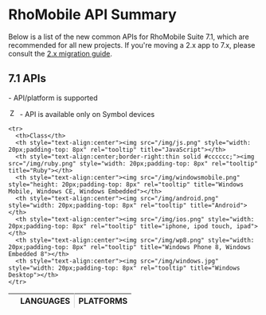 # RhoMobile API Summary
Below is a list of the new common APIs for RhoMobile Suite 7.1, which are recommended for all new projects. If you're moving a 2.x app to 7.x, please consult the [2.x migration guide](apiusage). 

## 7.1 APIs
<div class="alert alert-warning">
  <p>
    <span class="icon-check icon-primary icon-inverse"  rel="tooltip" title="Supported"></span>
    - API/platform is supported
  </p>
  <p>
    <img src="/img/zebra-logo.png" style="height:16px;padding-top: 0px;padding-left:3px" rel="tooltip" title="Zebra Devices Only">
    - API is available only on Symbol devices
  </p>
</div>

<table class="table table-condensed table-striped">
  <thead>
    <tr>
      <th></th>
      <th colspan="2" style="border-right:thin solid #cccccc;text-align:center">LANGUAGES</th>
      <th colspan = "6" style="text-align:center">PLATFORMS</th>
    </tr>

    <tr>
      <th>Class</th>
      <th style="text-align:center"><img src="/img/js.png" style="width: 20px;padding-top: 8px" rel="tooltip" title="JavaScript"></th>
      <th style="text-align:center;border-right:thin solid #cccccc;"><img src="/img/ruby.png" style="width: 20px;padding-top: 8px" rel="tooltip" title="Ruby"></th>
      <th style="text-align:center"><img src="/img/windowsmobile.png" style="height: 20px;padding-top: 8px" rel="tooltip" title="Windows Mobile, Windows CE, Windows Embedded"></th>
      <th style="text-align:center"><img src="/img/android.png" style="width: 20px;padding-top: 8px" rel="tooltip" title="Android"></th>
      <th style="text-align:center"><img src="/img/ios.png" style="width: 20px;padding-top: 8px" rel="tooltip" title="iphone, ipod touch, ipad"></th>
      <th style="text-align:center"><img src="/img/wp8.png" style="width: 20px;padding-top: 8px" rel="tooltip" title="Windows Phone 8, Windows Embedded 8"></th>
      <th style="text-align:center"><img src="/img/windows.jpg" style="width: 20px;padding-top: 8px" rel="tooltip" title="Windows Desktop"></th>
    </tr>
  </thead>

  <tbody>
    <!--<tr>
      <td>
        <a href="../../2.2.0/rhoelements/addressbar">Addressbar *</a>
      </td>
      <td style="text-align:center" class=" "><span class="icon-check-empty icon-primary"></span></td>
      <td style="text-align:center;border-right:thin solid #cccccc;" class=" "><span class="icon-check icon-primary"></span></td>
      <td style="text-align:center" class=" "><span class="icon-check icon-primary"></span></td>
      <td style="text-align:center" class=" "><span class="icon-check icon-primary"></span></td>
      <td style="text-align:center" class=" "><span class="icon-check icon-primary"></span></td>
      <td style="text-align:center" class=" "><span class="icon-check icon-primary"></span></td>
      <td style="text-align:center" class=" "><span class="icon-check icon-primary"></span></td>
    </tr>

    <tr>
      <td>
        <a href="../../2.2.0/rhoelements/alarm">Alarm *</a>
      </td>
      <td style="text-align:center" class=" "><span class="icon-check-empty icon-primary"></span></td>
      <td style="text-align:center;border-right:thin solid #cccccc;" class=" "><span class="icon-check icon-primary"></span></td>
      <td style="text-align:center" class=" "><span class="icon-check icon-primary"></span></td>
      <td style="text-align:center" class=" "><span class="icon-check icon-primary"></span></td>
      <td style="text-align:center" class=" "><span class="icon-check icon-primary"></span></td>
      <td style="text-align:center" class=" "><span class="icon-check icon-primary"></span></td>
      <td style="text-align:center" class=" "><span class="icon-check icon-primary"></span></td>
    </tr>-->

    <tr>
      <td>
        <a href="../api/Application">Application</a>
      </td>
      <td style="text-align:center" class=" "><span class="icon-check icon-primary"></span></td>
      <td style="text-align:center;border-right:thin solid #cccccc;" class=" "><span class="icon-check icon-primary"></span></td>
      <td style="text-align:center" class=" "><span class="icon-check icon-primary"></span></td>
      <td style="text-align:center" class=" "><span class="icon-check icon-primary"></span></td>
      <td style="text-align:center" class=" "><span class="icon-check icon-primary"></span></td>
      <td style="text-align:center" class=" "><span class="icon-check icon-primary"></span></td>
      <td style="text-align:center" class=" "><span class="icon-check icon-primary"></span></td>
    </tr>

     <tr>
      <td>
        <a href="../api/audiocapture">AudioCapture</a>
      </td>
      <td style="text-align:center" class=" "><span class="icon-check icon-primary"></span></td>
      <td style="text-align:center;border-right:thin solid #cccccc;" class=" "><span class="icon-check icon-primary"></span></td>
      <td style="text-align:center" class=" "><span class="icon-check icon-primary"></span></td>
      <td style="text-align:center" class=" "><span class="icon-check icon-primary"></span></td>
      <td style="text-align:center" class=" "><span class="icon-check icon-primary"></span></td>
      <td style="text-align:center" class=" "></td>
      <td style="text-align:center" class=" "></td>
    </tr>

    <!--<tr>
      <td>
        <a href="../../2.2.0/rhoelements/backlight">Backlight *</a>
      </td>
      <td style="text-align:center" class=" "><span class="icon-check-empty icon-primary"></span></td>
      <td style="text-align:center;border-right:thin solid #cccccc;" class=" "><span class="icon-check icon-primary"></span></td>
      <td style="text-align:center" class=" "><span class="icon-check icon-primary"></span></td>
      <td style="text-align:center" class=" "><span class="icon-check icon-primary"></span></td>
      <td style="text-align:center" class=" "><span class="icon-check icon-primary"></span></td>
      <td style="text-align:center" class=" "><span class="icon-check icon-primary"></span></td>
      <td style="text-align:center" class=" "><span class="icon-check icon-primary"></span></td>
    </tr>-->

    <tr>
      <td>
        <a href="../api/barcode">Barcode</a>
      </td>
      <td style="text-align:center" class=" "><span class="icon-check icon-primary"></span></td>
      <td style="text-align:center;border-right:thin solid #cccccc;" class=" "><span class="icon-check icon-primary"></span></td>
      <td style="text-align:center" class=" "><span class="icon-check icon-primary"></span></td>
      <td style="text-align:center" class=" "><span class="icon-check icon-primary"></span></td>
      <td style="text-align:center" class=" "><span class="icon-check icon-primary"></span></td>
      <td style="text-align:center" class=" "></span></td>
      <td style="text-align:center" class=" "></td>
    </tr>

    <tr>
      <td>
        <a href="../api/battery">Battery</a>
      </td>
      <td style="text-align:center" class=" "><span class="icon-check icon-primary"></span></td>
      <td style="text-align:center;border-right:thin solid #cccccc;" class=" "><span class="icon-check icon-primary"></span></td>
      <td style="text-align:center" class=" "><span class="icon-check icon-primary"></span></td>
      <td style="text-align:center" class=" "><span class="icon-check icon-primary"></span></td>
      <td style="text-align:center" class=" "><span class="icon-check icon-primary"></span></td>
      <td style="text-align:center" class=" "></td>
      <td style="text-align:center" class=" "></td>
    </tr>

    <tr>
      <td>
        <a href="../../2.2.0/rhodesapi/bluetoothmanager-api">BluetoothManager *</a>
      </td>
      <td style="text-align:center" class=" "><span class="icon-check-empty icon-primary"></span></td>
      <td style="text-align:center;border-right:thin solid #cccccc;" class=" "><span class="icon-check icon-primary"></span></td>
      <td style="text-align:center" class=" "><span class="icon-check icon-primary"></span></td>
      <td style="text-align:center" class=" "><span class="icon-check icon-primary"></span></td>
      <td style="text-align:center" class=" "><span class="icon-check icon-primary"></span></td>
      <td style="text-align:center" class=" "><span class="icon-check icon-primary"></span></td>
      <td style="text-align:center" class=" "><span class="icon-check icon-primary"></span></td>
    </tr>

    <tr>
      <td>
        <a href="../../2.2.0/rhodesapi/bluetoothsession-api">BluetoothSession *</a>
      </td>
      <td style="text-align:center" class=" "><span class="icon-check-empty icon-primary"></span></td>
      <td style="text-align:center;border-right:thin solid #cccccc;" class=" "><span class="icon-check icon-primary"></span></td>
      <td style="text-align:center" class=" "><span class="icon-check icon-primary"></span></td>
      <td style="text-align:center" class=" "><span class="icon-check icon-primary"></span></td>
      <td style="text-align:center" class=" "><span class="icon-check icon-primary"></span></td>
      <td style="text-align:center" class=" "><span class="icon-check icon-primary"></span></td>
      <td style="text-align:center" class=" "><span class="icon-check icon-primary"></span></td>
    </tr>

    <!-- <tr>
      <td>
        <a href="../api/camera">Camera</a>
      </td>
      <td style="text-align:center" class=" "><span class="icon-check icon-primary"></span></td>
      <td style="text-align:center;border-right:thin solid #cccccc;" class=" "><span class="icon-check icon-primary"></span></td>
      <td style="text-align:center" class=" "><span class="icon-check icon-primary"></span></td>
      <td style="text-align:center" class=" "><span class="icon-check icon-primary"></span></td>
      <td style="text-align:center" class=" "><span class="icon-check icon-primary"></span></td>
      <td style="text-align:center" class=" "></td>
      <td style="text-align:center" class=" "></td>
    </tr> -->

    <tr>
      <td>
        <a href="../api/camera">Camera </a>
      </td>
      <td style="text-align:center" class=" "><span class="icon-check icon-primary"></span></td>
      <td style="text-align:center;border-right:thin solid #cccccc;" class=" "><span class="icon-check icon-primary"></span></td>
      <td style="text-align:center" class=" "><span class="icon-check icon-primary"></span></td>
      <td style="text-align:center" class=" "><span class="icon-check icon-primary"></span></td>
      <td style="text-align:center" class=" "><span class="icon-check icon-primary"></span></td>
      <td style="text-align:center" class=" "><span class="icon-check icon-primary"></span></td>
      <td style="text-align:center" class=" "></td>
    </tr>

    <tr>
      <td>
        <a href="../api/cardreader">CardReader<img src="/img/zebra-logo.png" style="height: 16px;padding-top: 0px;padding-left:3px" rel="tooltip" title="Zebra Devices Only">
      </td>
      <td style="text-align:center" class=" "><span class="icon-check icon-primary"></span></td>
      <td style="text-align:center;border-right:thin solid #cccccc;" class=" "><span class="icon-check-empty icon-primary"  rel="tooltip"></span></td>
      <td style="text-align:center" class=" "><span class="icon-check icon-primary"></span></td>
      <td style="text-align:center" class=" "><span class="icon-check icon-primary"></span></td>
      <td style="text-align:center" class=" "></td>
      <td style="text-align:center" class=" "></td>
      <td style="text-align:center" class=" "></td>
    </tr>

    <!--<tr>
      <td>
        <a href="../../2.2.0/rhoelements/comm">Comm </a>
      </td>
      <td style="text-align:center" class=" "><span class="icon-check-empty icon-primary"></span></td>
      <td style="text-align:center;border-right:thin solid #cccccc;" class=" "><span class="icon-check icon-primary"></span></td>
      <td style="text-align:center" class=" "><span class="icon-check icon-primary"></span></td>
      <td style="text-align:center" class=" "><span class="icon-check icon-primary"></span></td>
      <td style="text-align:center" class=" "></td>
      <td style="text-align:center" class=" "></td>
      <td style="text-align:center" class=" "></td>
    </tr>-->
    <tr>
      <td>
        <a href="../api/Config">Config </a>
      </td>
      <td style="text-align:center" class=" "><span class="icon-check-empty icon-primary"></span></td>
      <td style="text-align:center;border-right:thin solid #cccccc;" class=" "><span class="icon-check icon-primary"></span></td>
      <td style="text-align:center" class=" "><span class="icon-check icon-primary"></span></td>
      <td style="text-align:center" class=" "><span class="icon-check icon-primary"></span></td>
      <td style="text-align:center" class=" "><span class="icon-check icon-primary"></span></td>
      <td style="text-align:center" class=" "></td>
      <td style="text-align:center" class=" "></td>
    </tr>

    <!-- <tr>
      <td>
        <a href="../../2.2.0/rhoelements/ConfigurationSettings">Config *</a>
      </td>
      <td style="text-align:center" class=" "><span class="icon-check-empty icon-primary"></span></td>
      <td style="text-align:center;border-right:thin solid #cccccc;" class=" "><span class="icon-check icon-primary"></span></td>
      <td style="text-align:center" class=" "><span class="icon-check icon-primary"></span></td>
      <td style="text-align:center" class=" "><span class="icon-check icon-primary"></span></td>
      <td style="text-align:center" class=" "></td>
      <td style="text-align:center" class=" "></td>
      <td style="text-align:center" class=" "></td>
    </tr> -->

    <!-- <tr>
      <td>
        <a href="../api/contact">Contact</a>
      </td>
      <td style="text-align:center" class=" "><span class="icon-check icon-primary"></span></td>
      <td style="text-align:center;border-right:thin solid #cccccc;" class=" "><span class="icon-check icon-primary"></span></td>
      <td style="text-align:center" class=" "><span class="icon-check icon-primary"></span></td>
      <td style="text-align:center" class=" "><span class="icon-check icon-primary"></span></td>
      <td style="text-align:center" class=" "></td>
      <td style="text-align:center" class=" "></td>
      <td style="text-align:center" class=" "></td>
    </tr> -->

    <tr>
      <td>
        <a href="../api/Database">Database</a>
      </td>
      <td style="text-align:center" class=" "><span class="icon-check icon-primary"></span></td>
      <td style="text-align:center;border-right:thin solid #cccccc;" class=" "><span class="icon-check icon-primary"></span></td>
      <td style="text-align:center" class=" "><span class="icon-check icon-primary"></span></td>
      <td style="text-align:center" class=" "><span class="icon-check icon-primary"></span></td>
      <td style="text-align:center" class=" "><span class="icon-check icon-primary"></span></td>
      <td style="text-align:center" class=" "><span class="icon-check icon-primary"></span></td>
      <td style="text-align:center" class=" "><span class="icon-check icon-primary"></span></td>
    </tr>
    <tr>
      <td>
        <a href="../api/device">Device<img src="/img/zebra-logo.png" style="height: 16px;padding-top: 0px;padding-left:3px" rel="tooltip" title="Zebra Devices Only"></a>
      </td>
      <td style="text-align:center" class=" "><span class="icon-check icon-primary"></span></td>
      <td style="text-align:center;border-right:thin solid #cccccc;" class=" "><span class="icon-check icon-primary"></span></td>
      <td style="text-align:center" class=" "><span class="icon-check icon-primary"></span></td>
      <td style="text-align:center" class=" "><span class="icon-check icon-primary"></span></td>
      <td style="text-align:center" class=" "></td>
      <td style="text-align:center" class=" "></td>
      <td style="text-align:center" class=" "></td>
    </tr>

    <!--<tr>
      <td>
        <a href="../api/SimulScan">Document Capture (BETA)</a>
      </td>
      <td style="text-align:center" class=" "><span class="icon-check icon-primary"></span></td>
      <td style="text-align:center;border-right:thin solid #cccccc;" class=" "><span class="icon-check icon-primary"></span></td>
      <td style="text-align:center" class=" "></td>
      <td style="text-align:center" class=" "><span class="icon-check icon-primary"></span></td>
      <td style="text-align:center" class=" "></td>
      <td style="text-align:center" class=" "></td>
      <td style="text-align:center" class=" "></td>
    </tr>-->

    <tr>
      <td>
        <a href="../api/geolocation">Geolocation</a>
      </td>
      <td style="text-align:center" class=" "><span class="icon-check-empty icon-primary"></span></td>
      <td style="text-align:center;border-right:thin solid #cccccc;" class=" "><span class="icon-check icon-primary"></span></td>
      <td style="text-align:center" class=" "><span class="icon-check icon-primary"></span></td>
      <td style="text-align:center" class=" "><span class="icon-check icon-primary"></span></td>
      <td style="text-align:center" class=" "><span class="icon-check icon-primary"></span></td>
      <td style="text-align:center" class=" "></td>
      <td style="text-align:center" class=" "></td>
    </tr>

    <!--<tr>
      <td>
        <a href="../../2.2.0/rhoelements/Gesture">Gesture *</a>
      </td>
      <td style="text-align:center" class=" "><span class="icon-check-empty icon-primary"></span></td>
      <td style="text-align:center;border-right:thin solid #cccccc;" class=" "><span class="icon-check icon-primary"></span></td>
      <td style="text-align:center" class=" "><span class="icon-check icon-primary"></span></td>
      <td style="text-align:center" class=" "><span class="icon-check icon-primary"></span></td>
      <td style="text-align:center" class=" "><span class="icon-check icon-primary"></span></td>
      <td style="text-align:center" class=" "></td>
      <td style="text-align:center" class=" "></td>
    </tr>

    <tr>
      <td>
        <a href="../../2.2.0/rhoelements/hourglass">Hourglass *</a>
      </td>
      <td style="text-align:center" class=" "><span class="icon-check-empty icon-primary"></span></td>
      <td style="text-align:center;border-right:thin solid #cccccc;" class=" "><span class="icon-check icon-primary"></span></td>
      <td style="text-align:center" class=" "><span class="icon-check icon-primary"></span></td>
      <td style="text-align:center" class=" "><span class="icon-check icon-primary"></span></td>
      <td style="text-align:center" class=" "><span class="icon-check icon-primary"></span></td>
      <td style="text-align:center" class=" "></td>
      <td style="text-align:center" class=" "></td>
    </tr>-->

    <tr>
      <td>
        <a href="../api/Intent">Intent</a>
      </td>
      <td style="text-align:center" class=" "><span class="icon-check icon-primary"></span></td>
      <td style="text-align:center;border-right:thin solid #cccccc;" class=" "><span class="icon-check icon-primary"></span></td>
      <td style="text-align:center" class=" "><span class="icon-check icon-primary"></span></td>
      <td style="text-align:center" class=" "><span class="icon-check icon-primary"></span></td>
      <td style="text-align:center" class=" "><span class="icon-check icon-primary"></span></td>
      <td style="text-align:center" class=" "></td>
      <td style="text-align:center" class=" "></td>
    </tr>

    <tr>
      <td>
        <a href="../api/keycapture">KeyCapture</a>
      </td>
      <td style="text-align:center" class=" "><span class="icon-check icon-primary"></span></td>
      <td style="text-align:center;border-right:thin solid #cccccc;" class=" "><span class="icon-check icon-primary"></span></td>
      <td style="text-align:center" class=" "><span class="icon-check icon-primary"></span></td>
      <td style="text-align:center" class=" "><span class="icon-check icon-primary"></span></td>
      <td style="text-align:center" class=" "><span class="icon-check icon-primary"></span></td>
      <td style="text-align:center" class=" "></td>
      <td style="text-align:center" class=" "></td>
    </tr>

    <!--<tr>
      <td>
        <a href="../../2.2.0/rhoelements/Keylight">Keylight *</a>
      </td>
      <td style="text-align:center" class=" "><span class="icon-check-empty icon-primary"></span></td>
      <td style="text-align:center;border-right:thin solid #cccccc;" class=" "><span class="icon-check icon-primary"></span></td>
      <td style="text-align:center" class=" "><span class="icon-check icon-primary"></span></td>
      <td style="text-align:center" class=" "><span class="icon-check icon-primary"></span></td>
      <td style="text-align:center" class=" "><span class="icon-check icon-primary"></span></td>
      <td style="text-align:center" class=" "></td>
      <td style="text-align:center" class=" "></td>
    </tr>-->

    <tr>
      <td>
        <a href="../api/keystate">KeyState<img src="/img/zebra-logo.png" style="height: 16px;padding-top: 0px;padding-left:3px" rel="tooltip" title="Zebra Devices Only"></a>
      </td>
      <td style="text-align:center" class=" "><span class="icon-check icon-primary"></span></td>
      <td style="text-align:center;border-right:thin solid #cccccc;" class=" "><span class="icon-check icon-primary"></span></td>
      <td style="text-align:center" class=" "><span class="icon-check icon-primary"></span></td>
      <td style="text-align:center" class=" "></td>
      <td style="text-align:center" class=" "></td>
      <td style="text-align:center" class=" "></td>
      <td style="text-align:center" class=" "></td>
    </tr>

    <tr>
      <td>
        <a href="../api/Log">Log</a>
      </td>
      <td style="text-align:center" class=" "><span class="icon-check icon-primary"></span></td>
      <td style="text-align:center;border-right:thin solid #cccccc;" class=" "><span class="icon-check icon-primary"></span></td>
      <td style="text-align:center" class=" "><span class="icon-check icon-primary"></span></td>
      <td style="text-align:center" class=" "><span class="icon-check icon-primary"></span></td>
      <td style="text-align:center" class=" "><span class="icon-check icon-primary"></span></td>
      <td style="text-align:center" class=" "><span class="icon-check icon-primary"></span></td>
      <td style="text-align:center" class=" "><span class="icon-check icon-primary"></span></td>
    </tr>

    <tr>
      <td>
        <a href="../../2.2.0/rhodesapi/mapview-api">Mapview *</a>
      </td>
      <td style="text-align:center" class=" "><span class="icon-check-empty icon-primary"></span></td>
      <td style="text-align:center;border-right:thin solid #cccccc;" class=" "><span class="icon-check icon-primary"></span></td>
      <td style="text-align:center" class=" "><span class="icon-check icon-primary"></span></td>
      <td style="text-align:center" class=" "><span class="icon-check icon-primary"></span></td>
      <td style="text-align:center" class=" "><span class="icon-check icon-primary"></span></td>
      <td style="text-align:center" class=" "><span class="icon-check icon-primary"></span></td>
      <td style="text-align:center" class=" "><span class="icon-check icon-primary"></span></td>
    </tr>

    <tr>
      <td>
        <a href="../api/mediaplayer">Mediaplayer</a>
      </td>
      <td style="text-align:center" class=" "><span class="icon-check icon-primary"></span></td>
      <td style="text-align:center;border-right:thin solid #cccccc;" class=" "><span class="icon-check icon-primary"></span></td>
      <td style="text-align:center" class=" "><span class="icon-check icon-primary"></span></td>
      <td style="text-align:center" class=" "><span class="icon-check icon-primary"></span></td>
      <td style="text-align:center" class=" "><span class="icon-check icon-primary"></span></td>
      <td style="text-align:center" class=" "></td>
      <td style="text-align:center" class=" "></td>
    </tr>

    <!--<tr>
      <td>
        <a href="../../2.2.0/rhoelements/memory">Memory *</a>
      </td>
      <td style="text-align:center" class=" "><span class="icon-check-empty icon-primary"></span></td>
      <td style="text-align:center;border-right:thin solid #cccccc;" class=" "><span class="icon-check icon-primary"></span></td>
      <td style="text-align:center" class=" "><span class="icon-check icon-primary"></span></td>
      <td style="text-align:center" class=" "><span class="icon-check icon-primary"></span></td>
      <td style="text-align:center" class=" "><span class="icon-check icon-primary"></span></td>
      <td style="text-align:center" class=" "></td>
      <td style="text-align:center" class=" "></td>
    </tr>-->

    <tr>
      <td>
        <a href="../api/NativeMenubar">NativeMenubar</a>
      </td>
      <td style="text-align:center" class=" "><span class="icon-check icon-primary"></span></td>
      <td style="text-align:center;border-right:thin solid #cccccc;" class=" "><span class="icon-check icon-primary"></span></td>
      <td style="text-align:center" class=" "><span class="icon-check icon-primary"></span></td>
      <td style="text-align:center" class=" "></td>
      <td style="text-align:center" class=" "></td>
      <td style="text-align:center" class=" "></td>
      <td style="text-align:center" class=" "></td>
    </tr>

    <tr>
      <td>
        <a href="../api/NativeTabbar">NativeTabbar</a>
      </td>
      <td style="text-align:center" class=" "><span class="icon-check icon-primary"></span></td>
      <td style="text-align:center;border-right:thin solid #cccccc;" class=" "><span class="icon-check icon-primary"></span></td>
      <td style="text-align:center" class=" "><span class="icon-check icon-primary"></span></td>
      <td style="text-align:center" class=" "><span class="icon-check icon-primary"></span></td>
      <td style="text-align:center" class=" "><span class="icon-check icon-primary"></span></td>
      <td style="text-align:center" class=" "><span class="icon-check icon-primary"></span></td>
      <td style="text-align:center" class=" "><span class="icon-check icon-primary"></span></td>
    </tr>

    <tr>
      <td>
        <a href="../api/NativeToolbar">NativeToolbar</a>
      </td>
      <td style="text-align:center" class=" "><span class="icon-check icon-primary"></span></td>
      <td style="text-align:center;border-right:thin solid #cccccc;" class=" "><span class="icon-check icon-primary"></span></td>
      <td style="text-align:center" class=" "><span class="icon-check icon-primary"></span></td>
      <td style="text-align:center" class=" "><span class="icon-check icon-primary"></span></td>
      <td style="text-align:center" class=" "><span class="icon-check icon-primary"></span></td>
      <td style="text-align:center" class=" "><span class="icon-check icon-primary"></span></td>
      <td style="text-align:center" class=" "><span class="icon-check icon-primary"></span></td>
    </tr>

    <tr>
      <td>
        <a href="../api/Navbar">Navbar</a>
      </td>
      <td style="text-align:center" class=" "><span class="icon-check icon-primary"></span></td>
      <td style="text-align:center;border-right:thin solid #cccccc;" class=" "><span class="icon-check icon-primary"></span></td>
      <td style="text-align:center" class=" "></td>
      <td style="text-align:center" class=" "></td>
      <td style="text-align:center" class=" "><span class="icon-check icon-primary"></span></td>
      <td style="text-align:center" class=" "></td>
      <td style="text-align:center" class=" "></td>
    </tr>

    <tr>
      <td>
        <a href="../../2.2.0/rhodesapi/NdefMessage-api">NdefMessage *</a>
      </td>
      <td style="text-align:center" class=" "><span class="icon-check-empty icon-primary"></span></td>
      <td style="text-align:center;border-right:thin solid #cccccc;" class=" "><span class="icon-check icon-primary"></span></td>
      <td style="text-align:center" class=" "></td>
      <td style="text-align:center" class=" "></td>
      <td style="text-align:center" class=" "><span class="icon-check icon-primary"></span></td>
      <td style="text-align:center" class=" "></td>
      <td style="text-align:center" class=" "></td>
    </tr>

    <tr>
      <td>
        <a href="../../2.2.0/rhodesapi/NdefRecord-api">NdefRecord *</a>
      </td>
      <td style="text-align:center" class=" "><span class="icon-check-empty icon-primary"></span></td>
      <td style="text-align:center;border-right:thin solid #cccccc;" class=" "><span class="icon-check icon-primary"></span></td>
      <td style="text-align:center" class=" "></td>
      <td style="text-align:center" class=" "></td>
      <td style="text-align:center" class=" "><span class="icon-check icon-primary"></span></td>
      <td style="text-align:center" class=" "></td>
      <td style="text-align:center" class=" "></td>
    </tr>

    <tr>
      <td>
        <a href="../api/Network">Network</a>
      </td>
      <td style="text-align:center" class=" "><span class="icon-check icon-primary"></span></td>
      <td style="text-align:center;border-right:thin solid #cccccc;" class=" "><span class="icon-check icon-primary"></span></td>
      <td style="text-align:center" class=" "><span class="icon-check icon-primary"></span></td>
      <td style="text-align:center" class=" "><span class="icon-check icon-primary"></span></td>
      <td style="text-align:center" class=" "><span class="icon-check icon-primary"></span></td>
      <td style="text-align:center" class=" "><span class="icon-check icon-primary"></span></td>
      <td style="text-align:center" class=" "><span class="icon-check icon-primary"></span></td>
    </tr>

    <!--<tr>
      <td>
        <a href="../api/Adapter">NFC - Adapter (BETA)</a>
      </td>
      <td style="text-align:center" class=" "><span class="icon-check icon-primary"></span></td>
      <td style="text-align:center;border-right:thin solid #cccccc;" class=" "><span class="icon-check icon-primary"></span></td>
      <td style="text-align:center" class=" "><span class="icon-check icon-primary"></span></td>
      <td style="text-align:center" class=" "></td>
      <td style="text-align:center" class=" "></td>
      <td style="text-align:center" class=" "></td>
      <td style="text-align:center" class=" "></td>
    </tr>

    <tr>
      <td>
        <a href="../api/Message">NFC - Message (BETA)</a>
      </td>
      <td style="text-align:center" class=" "><span class="icon-check icon-primary"></span></td>
      <td style="text-align:center;border-right:thin solid #cccccc;" class=" "><span class="icon-check icon-primary"></span></td>
      <td style="text-align:center" class=" "><span class="icon-check icon-primary"></span></td>
      <td style="text-align:center" class=" "></td>
      <td style="text-align:center" class=" "></td>
      <td style="text-align:center" class=" "></td>
      <td style="text-align:center" class=" "></td>
    </tr>

    <tr>
      <td>
        <a href="../api/Record">NFC - Record (BETA)</a>
      </td>
      <td style="text-align:center" class=" "><span class="icon-check icon-primary"></span></td>
      <td style="text-align:center;border-right:thin solid #cccccc;" class=" "><span class="icon-check icon-primary"></span></td>
      <td style="text-align:center" class=" "><span class="icon-check icon-primary"></span></td>
      <td style="text-align:center" class=" "></td>
      <td style="text-align:center" class=" "></td>
      <td style="text-align:center" class=" "></td>
      <td style="text-align:center" class=" "></td>
    </tr>

    <tr>
      <td>
        <a href="../api/Tag">NFC - Tag (BETA)</a>
      </td>
      <td style="text-align:center" class=" "><span class="icon-check icon-primary"></span></td>
      <td style="text-align:center;border-right:thin solid #cccccc;" class=" "><span class="icon-check icon-primary"></span></td>
      <td style="text-align:center" class=" "><span class="icon-check icon-primary"></span></td>
      <td style="text-align:center" class=" "></td>
      <td style="text-align:center" class=" "></td>
      <td style="text-align:center" class=" "></td>
      <td style="text-align:center" class=" "></td>
    </tr>-->

    <tr>
      <td>
        <a href="../../2.2.0/rhodesapi/NFCManager-api">NFCManager *</a>
      </td>
      <td style="text-align:center" class=" "><span class="icon-check-empty icon-primary"></span></td>
      <td style="text-align:center;border-right:thin solid #cccccc;" class=" "><span class="icon-check icon-primary"></span></td>
      <td style="text-align:center" class=" "><span class="icon-check icon-primary"></span></td>
      <td style="text-align:center" class=" "></td>
      <td style="text-align:center" class=" "></td>
      <td style="text-align:center" class=" "></td>
      <td style="text-align:center" class=" "></td>
    </tr>

    <tr>
      <td>
        <a href="../../2.2.0/rhodesapi/NFCTag-api">NFCTag *</a>
      </td>
      <td style="text-align:center" class=" "><span class="icon-check-empty icon-primary"></span></td>
      <td style="text-align:center;border-right:thin solid #cccccc;" class=" "><span class="icon-check icon-primary"></span></td>
      <td style="text-align:center" class=" "></td>
      <td style="text-align:center" class=" "><span class="icon-check icon-primary"></span></td>
      <td style="text-align:center" class=" "></td>
      <td style="text-align:center" class=" "></td>
      <td style="text-align:center" class=" "></td>
    </tr>

    <tr>
      <td>
        <a href="../../2.2.0/rhodesapi/NFCTagTechnology_IsoDep-api">NFCTagTechnology_IsoDep *</a>
      </td>
      <td style="text-align:center" class=" "><span class="icon-check-empty icon-primary"></span></td>
      <td style="text-align:center;border-right:thin solid #cccccc;" class=" "><span class="icon-check icon-primary"></span></td>
      <td style="text-align:center" class=" "></td>
      <td style="text-align:center" class=" "><span class="icon-check icon-primary"></span></td>
      <td style="text-align:center" class=" "></td>
      <td style="text-align:center" class=" "></td>
      <td style="text-align:center" class=" "></td>
    </tr>

    <tr>
      <td>
        <a href="../../2.2.0/rhodesapi/NFCTagTechnology_MifareClassic-api">NFCTagTechnology_MifareClassic *</a>
      </td>
      <td style="text-align:center" class=" "><span class="icon-check-empty icon-primary"></span></td>
      <td style="text-align:center;border-right:thin solid #cccccc;" class=" "><span class="icon-check icon-primary"></span></td>
      <td style="text-align:center" class=" "></td>
      <td style="text-align:center" class=" "><span class="icon-check icon-primary"></span></td>
      <td style="text-align:center" class=" "></td>
      <td style="text-align:center" class=" "></td>
      <td style="text-align:center" class=" "></td>
    </tr>

    <tr>
      <td>
        <a href="../../2.2.0/rhodesapi/NFCTagTechnology_MifareUltralight-api">NFCTagTechnology_MifareUltralight *</a>
      </td>
      <td style="text-align:center" class=" "><span class="icon-check-empty icon-primary"></span></td>
      <td style="text-align:center;border-right:thin solid #cccccc;" class=" "><span class="icon-check icon-primary"></span></td>
      <td style="text-align:center" class=" "></td>
      <td style="text-align:center" class=" "><span class="icon-check icon-primary"></span></td>
      <td style="text-align:center" class=" "></td>
      <td style="text-align:center" class=" "></td>
      <td style="text-align:center" class=" "></td>
    </tr>

    <tr>
      <td>
        <a href="../../2.2.0/rhodesapi/NFCTagTechnology_Ndef-api">NFCTagTechnology_Ndef *</a>
      </td>
      <td style="text-align:center" class=" "><span class="icon-check-empty icon-primary"></span></td>
      <td style="text-align:center;border-right:thin solid #cccccc;" class=" "><span class="icon-check icon-primary"></span></td>
      <td style="text-align:center" class=" "></td>
      <td style="text-align:center" class=" "><span class="icon-check icon-primary"></span></td>
      <td style="text-align:center" class=" "></td>
      <td style="text-align:center" class=" "></td>
      <td style="text-align:center" class=" "></td>
    </tr>

    <tr>
      <td>
        <a href="../../2.2.0/rhodesapi/NFCTagTechnology_NdefFormatable-api">NFCTagTechnology_NdefFormatable *</a>
      </td>
      <td style="text-align:center" class=" "><span class="icon-check-empty icon-primary"></span></td>
      <td style="text-align:center;border-right:thin solid #cccccc;" class=" "><span class="icon-check icon-primary"></span></td>
      <td style="text-align:center" class=" "></td>
      <td style="text-align:center" class=" "><span class="icon-check icon-primary"></span></td>
      <td style="text-align:center" class=" "></td>
      <td style="text-align:center" class=" "></td>
      <td style="text-align:center" class=" "></td>
    </tr>

    <tr>
      <td>
        <a href="../../2.2.0/rhodesapi/NFCTagTechnology_NfcA-api">NFCTagTechnology_NfcA *</a>
      </td>
      <td style="text-align:center" class=" "><span class="icon-check-empty icon-primary"></span></td>
      <td style="text-align:center;border-right:thin solid #cccccc;" class=" "><span class="icon-check icon-primary"></span></td>
      <td style="text-align:center" class=" "></td>
      <td style="text-align:center" class=" "><span class="icon-check icon-primary"></span></td>
      <td style="text-align:center" class=" "></td>
      <td style="text-align:center" class=" "></td>
      <td style="text-align:center" class=" "></td>
    </tr>

    <tr>
      <td>
        <a href="../../2.2.0/rhodesapi/NFCTagTechnology_NfcB-api">NFCTagTechnology_NfcB *</a>
      </td>
      <td style="text-align:center" class=" "><span class="icon-check-empty icon-primary"></span></td>
      <td style="text-align:center;border-right:thin solid #cccccc;" class=" "><span class="icon-check icon-primary"></span></td>
      <td style="text-align:center" class=" "></td>
      <td style="text-align:center" class=" "><span class="icon-check icon-primary"></span></td>
      <td style="text-align:center" class=" "></td>
      <td style="text-align:center" class=" "></td>
      <td style="text-align:center" class=" "></td>
    </tr>

    <tr>
      <td>
        <a href="../../2.2.0/rhodesapi/NFCTagTechnology_NfcF-api">NFCTagTechnology_NfcF *</a>
      </td>
      <td style="text-align:center" class=" "><span class="icon-check-empty icon-primary"></span></td>
      <td style="text-align:center;border-right:thin solid #cccccc;" class=" "><span class="icon-check icon-primary"></span></td>
      <td style="text-align:center" class=" "></td>
      <td style="text-align:center" class=" "><span class="icon-check icon-primary"></span></td>
      <td style="text-align:center" class=" "></td>
      <td style="text-align:center" class=" "></td>
      <td style="text-align:center" class=" "></td>
    </tr>

    <tr>
      <td>
        <a href="../../2.2.0/rhodesapi/NFCTagTechnology_NfcV-api">NFCTagTechnology_NfcV *</a>
      </td>
      <td style="text-align:center" class=" "><span class="icon-check-empty icon-primary"></span></td>
      <td style="text-align:center;border-right:thin solid #cccccc;" class=" "><span class="icon-check icon-primary"></span></td>
      <td style="text-align:center" class=" "></td>
      <td style="text-align:center" class=" "><span class="icon-check icon-primary"></span></td>
      <td style="text-align:center" class=" "></td>
      <td style="text-align:center" class=" "></td>
      <td style="text-align:center" class=" "></td>
    </tr>

    <tr>
      <td>
        <a href="../../2.2.0/rhodesapi/NFCTagTechnology-api">NFCTagTechnology *</a>
      </td>
      <td style="text-align:center" class=" "><span class="icon-check-empty icon-primary"></span></td>
      <td style="text-align:center;border-right:thin solid #cccccc;" class=" "><span class="icon-check icon-primary"></span></td>
      <td style="text-align:center" class=" "></td>
      <td style="text-align:center" class=" "><span class="icon-check icon-primary"></span></td>
      <td style="text-align:center" class=" "></td>
      <td style="text-align:center" class=" "></td>
      <td style="text-align:center" class=" "></td>
    </tr>

    <tr>
      <td>
        <a href="../api/Notification">Notification</a>
      </td>
      <td style="text-align:center" class=" "><span class="icon-check icon-primary"></span></td>
      <td style="text-align:center;border-right:thin solid #cccccc;" class=" "><span class="icon-check-empty icon-primary"></span></td>
      <td style="text-align:center" class=" "><span class="icon-check icon-primary"></span></td>
      <td style="text-align:center" class=" "><span class="icon-check icon-primary"></span></td>
      <td style="text-align:center" class=" "><span class="icon-check icon-primary"></span></td>
      <td style="text-align:center" class=" "></td>
      <td style="text-align:center" class=" "><span class="icon-check icon-primary"></span></td>
    </tr>

    <tr>
      <td>
        <a href="../api/Orm">ORM</a> &amp; <a href="../api/OrmModel">ORMModel</a>
      </td>
      <td style="text-align:center" class=" "><span class="icon-check icon-primary"></span></td>
      <td style="text-align:center;border-right:thin solid #cccccc;" class=" "><span class="icon-check icon-primary"></span></td>
      <td style="text-align:center" class=" "><span class="icon-check icon-primary"></span></td>
      <td style="text-align:center" class=" "><span class="icon-check icon-primary"></span></td>
      <td style="text-align:center" class=" "><span class="icon-check icon-primary"></span></td>
      <td style="text-align:center" class=" "><span class="icon-check icon-primary"></span></td>
      <td style="text-align:center" class=" "><span class="icon-check icon-primary"></span></td>
    </tr>

    <tr>
      <td>
        <a href="../api/printing">Printer</a>
      </td>
      <td style="text-align:center" class=" "><span class="icon-check icon-primary"></span></td>
      <td style="text-align:center;border-right:thin solid #cccccc;" class=" "><span class="icon-check icon-primary"></span></td>
      <td style="text-align:center" class=" "><span class="icon-check icon-primary"></span></td>
      <td style="text-align:center" class=" "><span class="icon-check icon-primary"></span></td>
      <td style="text-align:center" class=" "><span class="icon-check icon-primary"></span></td>
      <td style="text-align:center" class=" "></td>
      <td style="text-align:center" class=" "></td>
    </tr>

    <tr>
      <td>
        <a href="../api/printingzebra">Printer Zebra</a>
      </td>
      <td style="text-align:center" class=" "><span class="icon-check icon-primary"></span></td>
      <td style="text-align:center;border-right:thin solid #cccccc;" class=" "><span class="icon-check icon-primary"></span></td>
      <td style="text-align:center" class=" "><span class="icon-check icon-primary"></span></td>
      <td style="text-align:center" class=" "><span class="icon-check icon-primary"></span></td>
      <td style="text-align:center" class=" "><span class="icon-check icon-primary"></span></td>
      <td style="text-align:center" class=" "></td>
      <td style="text-align:center" class=" "></td>
    </tr>

    <tr>
      <td>
        <a href="../api/push">Push</a>
      </td>
      <td style="text-align:center" class=" "><span class="icon-check icon-primary"></span></td>
      <td style="text-align:center;border-right:thin solid #cccccc;" class=" "><span class="icon-check icon-primary"></span></td>
      <td style="text-align:center" class=" "><span class="icon-check icon-primary"></span></td>
      <td style="text-align:center" class=" "><span class="icon-check icon-primary"></span></td>
      <td style="text-align:center" class=" "><span class="icon-check icon-primary"></span></td>
      <td style="text-align:center" class=" "></td>
      <td style="text-align:center" class=" "></td>
    </tr>

    <!--<tr>
      <td>
        <a href="../../2.2.0/rhoelements/reboot">Reboot *</a>
      </td>
      <td style="text-align:center" class=" "><span class="icon-check-empty icon-primary"></span></td>
      <td style="text-align:center;border-right:thin solid #cccccc;" class=" "><span class="icon-check icon-primary"></span></td>
      <td style="text-align:center" class=" "><span class="icon-check icon-primary"></span></td>
      <td style="text-align:center" class=" "><span class="icon-check icon-primary"></span></td>
      <td style="text-align:center" class=" "><span class="icon-check icon-primary"></span></td>
      <td style="text-align:center" class=" "></td>
      <td style="text-align:center" class=" "></td>
    </tr>

    <tr>
      <td>
        <a href="../../2.2.0/rhoelements/registry">Registry *</a>
      </td>
      <td style="text-align:center" class=" "><span class="icon-check-empty icon-primary"></span></td>
      <td style="text-align:center;border-right:thin solid #cccccc;" class=" "><span class="icon-check icon-primary"></span></td>
      <td style="text-align:center" class=" "><span class="icon-check icon-primary"></span></td>
      <td style="text-align:center" class=" "><span class="icon-check icon-primary"></span></td>
      <td style="text-align:center" class=" "><span class="icon-check icon-primary"></span></td>
      <td style="text-align:center" class=" "></td>
      <td style="text-align:center" class=" "></td>
    </tr>

    <tr>
      <td>
        <a href="../../2.2.0/rhoelements/rfid">RFID *</a>
      </td>
      <td style="text-align:center" class=" "><span class="icon-check-empty icon-primary"></span></td>
      <td style="text-align:center;border-right:thin solid #cccccc;" class=" "><span class="icon-check icon-primary"></span></td>
      <td style="text-align:center" class=" "><span class="icon-check icon-primary"></span></td>
      <td style="text-align:center" class=" "><span class="icon-check icon-primary"></span></td>
      <td style="text-align:center" class=" "><span class="icon-check icon-primary"></span></td>
      <td style="text-align:center" class=" "></td>
      <td style="text-align:center" class=" "></td>
    </tr>-->


    <tr>
      <td>
        <a href="../api/RhoConnectClient">RhoConnectClient</a>
      </td>
      <td style="text-align:center" class=" "><span class="icon-check icon-primary"></span></td>
      <td style="text-align:center;border-right:thin solid #cccccc;" class=" "><span class="icon-check icon-primary"></span></td>
      <td style="text-align:center" class=" "><span class="icon-check icon-primary"></span></td>
      <td style="text-align:center" class=" "><span class="icon-check icon-primary"></span></td>
      <td style="text-align:center" class=" "><span class="icon-check icon-primary"></span></td>
      <td style="text-align:center" class=" "><span class="icon-check icon-primary"></span></td>
      <td style="text-align:center" class=" "><span class="icon-check icon-primary"></span></td>
    </tr>

    <tr>
      <td>
        <a href="../../2.2.0/rhodesapi/rhocontact-api">RhoContact *</a>
      </td>
      <td style="text-align:center" class=" "><span class="icon-check-empty icon-primary"></span></td>
      <td style="text-align:center;border-right:thin solid #cccccc;" class=" "><span class="icon-check icon-primary"></span></td>
      <td style="text-align:center" class=" "><span class="icon-check icon-primary"></span></td>
      <td style="text-align:center" class=" "><span class="icon-check icon-primary"></span></td>
      <td style="text-align:center" class=" "><span class="icon-check icon-primary"></span></td>
      <td style="text-align:center" class=" "></td>
      <td style="text-align:center" class=" "></td>
    </tr>

    <tr>
      <td>
        <a href="../../2.2.0/rhodesapi/rhocontroller-api">RhoController *</a>
      </td>
      <td style="text-align:center" class=" "><span class="icon-check-empty icon-primary"></span></td>
      <td style="text-align:center;border-right:thin solid #cccccc;" class=" "><span class="icon-check icon-primary"></span></td>
      <td style="text-align:center" class=" "><span class="icon-check icon-primary"></span></td>
      <td style="text-align:center" class=" "><span class="icon-check icon-primary"></span></td>
      <td style="text-align:center" class=" "><span class="icon-check icon-primary"></span></td>
      <td style="text-align:center" class=" "></td>
      <td style="text-align:center" class=" "></td>
    </tr>

    <tr>
      <td>
        <a href="../../2.2.0/rhodesapi/rhoerror-api">RhoError *</a>
      </td>
      <td style="text-align:center" class=" "><span class="icon-check-empty icon-primary"></span></td>
      <td style="text-align:center;border-right:thin solid #cccccc;" class=" "><span class="icon-check icon-primary"></span></td>
      <td style="text-align:center" class=" "><span class="icon-check icon-primary"></span></td>
      <td style="text-align:center" class=" "><span class="icon-check icon-primary"></span></td>
      <td style="text-align:center" class=" "><span class="icon-check icon-primary"></span></td>
      <td style="text-align:center" class=" "></td>
      <td style="text-align:center" class=" "></td>
    </tr>

    <tr>
      <td>
        <a href="../../2.2.0/rhodesapi/rhoevent-api">RhoEvent *</a>
      </td>
      <td style="text-align:center" class=" "><span class="icon-check-empty icon-primary"></span></td>
      <td style="text-align:center;border-right:thin solid #cccccc;" class=" "><span class="icon-check icon-primary"></span></td>
      <td style="text-align:center" class=" "><span class="icon-check icon-primary"></span></td>
      <td style="text-align:center" class=" "><span class="icon-check icon-primary"></span></td>
      <td style="text-align:center" class=" "><span class="icon-check icon-primary"></span></td>
      <td style="text-align:center" class=" "></td>
      <td style="text-align:center" class=" "></td>
    </tr>

    <tr>
      <td>
        <a href="../api/File">RhoFile</a>
      </td>
      <td style="text-align:center" class=" "><span class="icon-check icon-primary"></span></td>
      <td style="text-align:center;border-right:thin solid #cccccc;" class=" "><span class="icon-check icon-primary"></span></td>
      <td style="text-align:center" class=" "><span class="icon-check icon-primary"></span></td>
      <td style="text-align:center" class=" "><span class="icon-check icon-primary"></span></td>
      <td style="text-align:center" class=" "><span class="icon-check icon-primary"></span></td>
      <td style="text-align:center" class=" "><span class="icon-check icon-primary"></span></td>
      <td style="text-align:center" class=" "><span class="icon-check icon-primary"></span></td>
    </tr>

    <tr>
      <td>
        <a href="../../2.2.0/rhodesapi/rhomsource-api">RhomSource *</a>
      </td>
      <td style="text-align:center" class=" "><span class="icon-check-empty icon-primary"></span></td>
      <td style="text-align:center;border-right:thin solid #cccccc;" class=" "><span class="icon-check icon-primary"></span></td>
      <td style="text-align:center" class=" "><span class="icon-check icon-primary"></span></td>
      <td style="text-align:center" class=" "><span class="icon-check icon-primary"></span></td>
      <td style="text-align:center" class=" "><span class="icon-check icon-primary"></span></td>
      <td style="text-align:center" class=" "><span class="icon-check icon-primary"></span></td>
      <td style="text-align:center" class=" "><span class="icon-check icon-primary"></span></td>
    </tr>

    <tr>
      <td>
        <a href="../../2.2.0/rhodesapi/rhoprofiler-api">RhoProfiler *</a>
      </td>
      <td style="text-align:center" class=" "><span class="icon-check-empty icon-primary"></span></td>
      <td style="text-align:center;border-right:thin solid #cccccc;" class=" "><span class="icon-check icon-primary"></span></td>
      <td style="text-align:center" class=" "><span class="icon-check icon-primary"></span></td>
      <td style="text-align:center" class=" "><span class="icon-check icon-primary"></span></td>
      <td style="text-align:center" class=" "><span class="icon-check icon-primary"></span></td>
      <td style="text-align:center" class=" "><span class="icon-check icon-primary"></span></td>
      <td style="text-align:center" class=" "><span class="icon-check icon-primary"></span></td>
    </tr>

    <tr>
      <td>
        <a href="../../2.2.0/rhodesapi/rhoutils-api">RhoUtils *</a>
      </td>
      <td style="text-align:center" class=" "><span class="icon-check-empty icon-primary"></span></td>
      <td style="text-align:center;border-right:thin solid #cccccc;" class=" "><span class="icon-check icon-primary"></span></td>
      <td style="text-align:center" class=" "><span class="icon-check icon-primary"></span></td>
      <td style="text-align:center" class=" "><span class="icon-check icon-primary"></span></td>
      <td style="text-align:center" class=" "><span class="icon-check icon-primary"></span></td>
      <td style="text-align:center" class=" "><span class="icon-check icon-primary"></span></td>
      <td style="text-align:center" class=" "><span class="icon-check icon-primary"></span></td>
    </tr>

    <tr>
      <td>
        <a href="../api/screenorientation">ScreenOrientation</a>
      </td>
      <td style="text-align:center" class=" "><span class="icon-check icon-primary"></span></td>
      <td style="text-align:center;border-right:thin solid #cccccc;" class=" "><span class="icon-check icon-primary"></span></td>
      <td style="text-align:center" class=" "><span class="icon-check icon-primary"></span></td>
      <td style="text-align:center" class=" "><span class="icon-check icon-primary"></span></td>
      <td style="text-align:center" class=" "><span class="icon-check icon-primary"></span></td>
      <td style="text-align:center" class=" "></td>
      <td style="text-align:center" class=" "></td>
    </tr>

    <tr>
      <td>
        <a href="../api/sensor">Sensor</a>
      </td>
      <td style="text-align:center" class=" "><span class="icon-check icon-primary"></span></td>
      <td style="text-align:center;border-right:thin solid #cccccc;" class=" "><span class="icon-check icon-primary"></span></td>
      <td style="text-align:center" class=" "><span class="icon-check icon-primary"></span></td>
      <td style="text-align:center" class=" "><span class="icon-check icon-primary"></span></td>
      <td style="text-align:center" class=" "><span class="icon-check icon-primary"></span></td>
      <td style="text-align:center" class=" "></td>
      <td style="text-align:center" class=" "></td>
    </tr>

    <tr>
      <td>
        <a href="../api/signalindicators">SignalIndicators</a>
      </td>
      <td style="text-align:center" class=" "><span class="icon-check icon-primary"></span></td>
      <td style="text-align:center;border-right:thin solid #cccccc;" class=" "><span class="icon-check icon-primary"></span></td>
      <td style="text-align:center" class=" "><span class="icon-check icon-primary"></span></td>
      <td style="text-align:center" class=" "><span class="icon-check icon-primary"></span></td>
      <td style="text-align:center" class=" "><span class="icon-check icon-primary"></span></td>
      <td style="text-align:center" class=" "></td>
      <td style="text-align:center" class=" "></td>
    </tr>

    <tr>
      <td>
        <a href="../api/signature">Signature</a>
      </td>
      <td style="text-align:center" class=" "><span class="icon-check icon-primary"></span></td>
      <td style="text-align:center;border-right:thin solid #cccccc;" class=" "><span class="icon-check icon-primary"></span></td>
      <td style="text-align:center" class=" "><span class="icon-check icon-primary"></span></td>
      <td style="text-align:center" class=" "><span class="icon-check icon-primary"></span></td>
      <td style="text-align:center" class=" "><span class="icon-check icon-primary"></span></td>
      <td style="text-align:center" class=" "></td>
      <td style="text-align:center" class=" "></td>
    </tr>

    <tr>
      <td>
        <a href="../../2.2.0/rhodesapi/signaturecapture-api">SignatureCapture (inline) *</a>
      </td>
      <td style="text-align:center" class=" "><span class="icon-check-empty icon-primary"></span></td>
      <td style="text-align:center;border-right:thin solid #cccccc;" class=" "><span class="icon-check icon-primary"></span></td>
      <td style="text-align:center" class=" "><span class="icon-check icon-primary"></span></td>
      <td style="text-align:center" class=" "><span class="icon-check icon-primary"></span></td>
      <td style="text-align:center" class=" "><span class="icon-check icon-primary"></span></td>
      <td style="text-align:center" class=" "></td>
      <td style="text-align:center" class=" "></td>
    </tr>
    <tr>
      <td>
        <a href="../api/smartcradle">SmartCradle<img src="/img/zebra-logo.png" style="height: 16px;padding-top: 0px;padding-left:3px" rel="tooltip" title="Zebra Devices Only"></a>
      </td>
      <td style="text-align:center" class=" "><span class="icon-check icon-primary"></span></td>
      <td style="text-align:center;border-right:thin solid #cccccc;" class=" "><span class="icon-check icon-primary"></span></td>
      <td style="text-align:center" class=" "><span class="icon-check icon-primary"></span></td>
      <td style="text-align:center" class=" "></td>
      <td style="text-align:center" class=" "></td>
      <td style="text-align:center" class=" "></td>
      <td style="text-align:center" class=" "></td>
    </tr>

    <!--<tr>
      <td>
        <a href="../../2.2.0/rhoelements/stylus">Stylus *</a>
      </td>
      <td style="text-align:center" class=" "><span class="icon-check-empty icon-primary"></span></td>
      <td style="text-align:center;border-right:thin solid #cccccc;" class=" "><span class="icon-check icon-primary"></span></td>
      <td style="text-align:center" class=" "><span class="icon-check icon-primary"></span></td>
      <td style="text-align:center" class=" "><span class="icon-check icon-primary"></span></td>
      <td style="text-align:center" class=" "><span class="icon-check icon-primary"></span></td>
      <td style="text-align:center" class=" "></td>
      <td style="text-align:center" class=" "></td>
    </tr>-->

    <tr>
      <td>
        <a href="../api/system">System</a>
      </td>
      <td style="text-align:center" class=" "><span class="icon-check icon-primary"></span></td>
      <td style="text-align:center;border-right:thin solid #cccccc;" class=" "><span class="icon-check icon-primary"></span></td>
      <td style="text-align:center" class=" "><span class="icon-check icon-primary"></span></td>
      <td style="text-align:center" class=" "><span class="icon-check icon-primary"></span></td>
      <td style="text-align:center" class=" "><span class="icon-check icon-primary"></span></td>
      <td style="text-align:center" class=" "><span class="icon-check icon-primary"></span></td>
      <td style="text-align:center" class=" "><span class="icon-check icon-primary"></span></td>
    </tr>

    <!--<tr>
      <td>
        <a href="../../2.2.0/rhoelements/systemTime">SystemTime *</a>
      </td>
      <td style="text-align:center" class=" "><span class="icon-check-empty icon-primary"></span></td>
      <td style="text-align:center;border-right:thin solid #cccccc;" class=" "><span class="icon-check icon-primary"></span></td>
      <td style="text-align:center" class=" "><span class="icon-check icon-primary"></span></td>
      <td style="text-align:center" class=" "><span class="icon-check icon-primary"></span></td>
      <td style="text-align:center" class=" "><span class="icon-check icon-primary"></span></td>
      <td style="text-align:center" class=" "><span class="icon-check icon-primary"></span></td>
      <td style="text-align:center" class=" "><span class="icon-check icon-primary"></span></td>
    </tr>-->

    <tr>
      <td>
        <a href="../api/Timer">Timer</a>
      </td>
      <td style="text-align:center" class=" "><span class="icon-check-empty icon-primary"></span></td>
      <td style="text-align:center;border-right:thin solid #cccccc;" class=" "><span class="icon-check icon-primary"></span></td>
       <td style="text-align:center" class=" "><span class="icon-check icon-primary"></span></td>
      <td style="text-align:center" class=" "><span class="icon-check icon-primary"></span></td>
      <td style="text-align:center" class=" "><span class="icon-check icon-primary"></span></td>
      <td style="text-align:center" class=" "><span class="icon-check icon-primary"></span></td>
      <td style="text-align:center" class=" "><span class="icon-check icon-primary"></span></td>
    </tr>

    <!-- <tr>
      <td>
        <a href="../api/videocapture">Video Capture</a>
      </td>
      <td style="text-align:center" class=" "><span class="icon-check icon-primary"></span></td>
      <td style="text-align:center;border-right:thin solid #cccccc;" class=" "><span class="icon-check icon-primary"></span></td>
      <td style="text-align:center" class=" "><span class="icon-check icon-primary"></span></td>
      <td style="text-align:center" class=" "></td>
      <td style="text-align:center" class=" "></td>
      <td style="text-align:center" class=" "></td>
      <td style="text-align:center" class=" "></td>
    </tr> -->

    <!--<tr>
      <td>
        <a href="../../2.2.0/rhoelements/VideoCapture">VideoCapture *</a>
      </td>
      <td style="text-align:center" class=" "><span class="icon-check icon-primary"></span></td>
      <td style="text-align:center;border-right:thin solid #cccccc;" class=" "><span class="icon-check-empty icon-primary"></span></td>
      <td style="text-align:center" class=" "><span class="icon-check icon-primary"></span></td>
      <td style="text-align:center" class=" "></td>
      <td style="text-align:center" class=" "></td>
      <td style="text-align:center" class=" "></td>
      <td style="text-align:center" class=" "></td>
    </tr>

    <tr>
      <td>
        <a href="../../2.2.0/rhoelements/volume">Volume *</a>
      </td>
      <td style="text-align:center" class=" "><span class="icon-check-empty icon-primary"></span></td>
      <td style="text-align:center;border-right:thin solid #cccccc;" class=" "><span class="icon-check icon-primary"></span></td>
      <td style="text-align:center" class=" "><span class="icon-check icon-primary"></span></td>
      <td style="text-align:center" class=" "></td>
      <td style="text-align:center" class=" "></td>
      <td style="text-align:center" class=" "></td>
      <td style="text-align:center" class=" "></td>
    </tr>

    <tr>
      <td>
        <a href="../../2.2.0/rhoelements/wake">Wake *</a>
      </td>
      <td style="text-align:center" class=" "><span class="icon-check-empty icon-primary"></span></td>
      <td style="text-align:center;border-right:thin solid #cccccc;" class=" "><span class="icon-check icon-primary"></span></td>
      <td style="text-align:center" class=" "><span class="icon-check icon-primary"></span></td>
      <td style="text-align:center" class=" "></td>
      <td style="text-align:center" class=" "></td>
      <td style="text-align:center" class=" "></td>
      <td style="text-align:center" class=" "></td>
    </tr>-->

    <tr>
      <td>
        <a href="../api/webview">Webview</a>
      </td>
      <td style="text-align:center" class=" "><span class="icon-check icon-primary"></span></td>
      <td style="text-align:center;border-right:thin solid #cccccc;" class=" "><span class="icon-check icon-primary"></span></td>
      <td style="text-align:center" class=" "><span class="icon-check icon-primary"></span></td>
      <td style="text-align:center" class=" "><span class="icon-check icon-primary"></span></td>
      <td style="text-align:center" class=" "><span class="icon-check icon-primary"></span></td>
      <td style="text-align:center" class=" "><span class="icon-check icon-primary"></span></td>
      <td style="text-align:center" class=" "><span class="icon-check icon-primary"></span></td>
    </tr>
  </tbody>
</table>

**These API classes are implemented in RhoMobile Suite 2.2 but are not yet included in the new Common API class set for RhoMobile Suite 7.1. They use the older 2.2 format and support Ruby only except as noted.*

**NOTE: When using 2.2 APIs in RhoMobile 7.1, the [2.2 API compatibility matrix](../../2.2.0/rhoelements/apicompatibility) applies.**


### JavaScript APIs
To use the JavaScript APIs in RhoElements 2.2, **you must add the `public/js/rho_javascript_api.js` file to the .html, .erb, or .js file that's calling the JavaScript method**. This file is created at build time as part of the application package  and can coexist with RhoMobile 7.1 JavaScript API file `rhoapi-modules.js`. However, it has been altered from the version built using 2.2, and must be regenerated to allow it to properly coexist with other files of your 7.1 app.


### JavaScript ORM
If you're using the JavaScript ORM API, include this line in any files that will be calling it:
    :::html
    <script type="text/javascript" charset="utf-8" src="/public/api/rhoapi-modules-ORM.js"></script>

### Using older JavaScript APIs
In the event that a pre-4.0 JavaScript API is required to work with one of the new Common JavaScript APIs, it is possible to create a compatibility layer this way:

    :::html
    <!-- required for pre-4.0 JS API: -->
    <script type="text/javascript" src="/public/jquery/jquery-1.6.4.min.js"></script>
    <script type="text/javascript" src="/public/jquery/jquery.json-2.3.min.js"></script>

    <!-- pre-4.0 JS API: -->
    <script type="text/javascript" src="/public/js/rho_javascript_api.js"></script>
    
    <!-- compatibility layer: -->
    <script type="text/javascript" src="/public/js/rho_common_api_noconflict.js"></script>
    
    <!-- new Common JS API: -->
    <script type="text/javascript" charset="utf-8" src="/public/api/rhoapi-modules.js"></script>

NOTE: Important: Modules must be loaded in this order!

##Future Common APIs
Toward the goal of supplying a Common API format for both JavaScript and Ruby, the following API classes will be included in future versions of RhoMobile Suite 6.x.

### RhoElements 2.2 APIs
The 2.2 RhoElement APIs are supported only on Zebra WebKit, which is still available on Windows Mobile/CE and Android platforms. The APIs for 6.x support the stock Android WebKit by default.

### Rhodes 2.2 APIs
2.2 Rhodes APIs that were not replaced by an equivalent RhoMobile 7.1 API (ex: Camera) are supported on all platforms that were supported previously. Ruby APIs will behave exactly as they did before.  Note that some of the Rhodes 2.2 APIs provided JavaScript support  but used a different version of the RhoMobile JavaScript API library: `rho_javascript_api.js`

To generate this file you must enable JavaScript by putting `rho-javascript` into extensions in your build.yml.

    :::yaml
    extensions: ["rho-javascript"]
